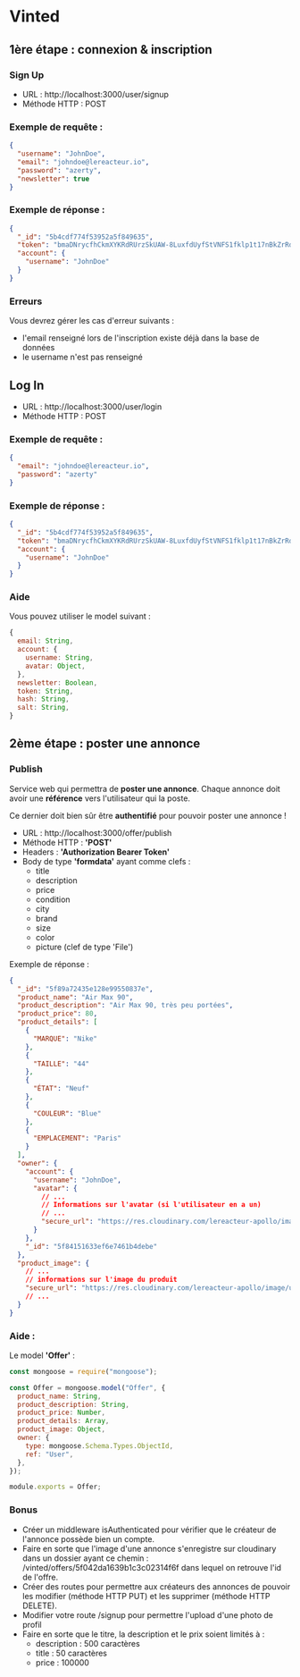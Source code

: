 # Vinted

## 1ère étape : connexion & inscription

### Sign Up

- URL : http://localhost:3000/user/signup
- Méthode HTTP : POST

### Exemple de requête :

```json
{
  "username": "JohnDoe",
  "email": "johndoe@lereacteur.io",
  "password": "azerty",
  "newsletter": true
}
```

### Exemple de réponse :

```json
{
  "_id": "5b4cdf774f53952a5f849635",
  "token": "bmaDNrycfhCkmXYKRdRUrzSkUAW-8LuxfdUyfStVNFS1fklp1t17nBkZrRdSNh7W",
  "account": {
    "username": "JohnDoe"
  }
}
```

### Erreurs

Vous devrez gérer les cas d'erreur suivants :

- l'email renseigné lors de l'inscription existe déjà dans la base de données
- le username n'est pas renseigné

## Log In

- URL : http://localhost:3000/user/login
- Méthode HTTP : POST

### Exemple de requête :

```json
{
  "email": "johndoe@lereacteur.io",
  "password": "azerty"
}
```

### Exemple de réponse :

```json
{
  "_id": "5b4cdf774f53952a5f849635",
  "token": "bmaDNrycfhCkmXYKRdRUrzSkUAW-8LuxfdUyfStVNFS1fklp1t17nBkZrRdSNh7W",
  "account": {
    "username": "JohnDoe"
  }
}
```

### Aide

Vous pouvez utiliser le model suivant :

```js
{
  email: String,
  account: {
    username: String,
    avatar: Object,
  },
  newsletter: Boolean,
  token: String,
  hash: String,
  salt: String,
}
```

## 2ème étape : poster une annonce

### Publish

Service web qui permettra de **poster une annonce**. Chaque annonce doit avoir une **référence** vers l'utilisateur qui la poste.

Ce dernier doit bien sûr être **authentifié** pour pouvoir poster une annonce !

- URL : http://localhost:3000/offer/publish
- Méthode HTTP : **'POST'**
- Headers : **'Authorization Bearer Token'**
- Body de type **'formdata'** ayant comme clefs :
  - title
  - description
  - price
  - condition
  - city
  - brand
  - size
  - color
  - picture (clef de type 'File')

Exemple de réponse :

```json
{
  "_id": "5f89a72435e128e99550837e",
  "product_name": "Air Max 90",
  "product_description": "Air Max 90, très peu portées",
  "product_price": 80,
  "product_details": [
    {
      "MARQUE": "Nike"
    },
    {
      "TAILLE": "44"
    },
    {
      "ÉTAT": "Neuf"
    },
    {
      "COULEUR": "Blue"
    },
    {
      "EMPLACEMENT": "Paris"
    }
  ],
  "owner": {
    "account": {
      "username": "JohnDoe",
      "avatar": {
        // ...
        // Informations sur l'avatar (si l'utilisateur en a un)
        // ...
        "secure_url": "https://res.cloudinary.com/lereacteur-apollo/image/upload/v1602491671/api/vinted/users/5f84151633ef6e7461b4debe/avatar.jpg"
      }
    },
    "_id": "5f84151633ef6e7461b4debe"
  },
  "product_image": {
    // ...
    // informations sur l'image du produit
    "secure_url": "https://res.cloudinary.com/lereacteur-apollo/image/upload/v1602856743/api/vinted/offers/5f89a72435e128e99550837e/preview.jpg"
    // ...
  }
}
```

### Aide :

Le model **'Offer'** :

```js
const mongoose = require("mongoose");

const Offer = mongoose.model("Offer", {
  product_name: String,
  product_description: String,
  product_price: Number,
  product_details: Array,
  product_image: Object,
  owner: {
    type: mongoose.Schema.Types.ObjectId,
    ref: "User",
  },
});

module.exports = Offer;
```

### Bonus

- Créer un middleware isAuthenticated pour vérifier que le créateur de l'annonce possède bien un compte.
- Faire en sorte que l'image d'une annonce s'enregistre sur cloudinary dans un dossier ayant ce chemin : /vinted/offers/5f042da1639b1c3c02314f6f dans lequel on retrouve l'id de l'offre.
- Créer des routes pour permettre aux créateurs des annonces de pouvoir les modifier (méthode HTTP PUT) et les supprimer (méthode HTTP DELETE).
- Modifier votre route /signup pour permettre l'upload d'une photo de profil
- Faire en sorte que le titre, la description et le prix soient limités à :
  - description : 500 caractères
  - title : 50 caractères
  - price : 100000

